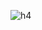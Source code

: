 ![h4](https://user-images.githubusercontent.com/77302093/160289773-97b4891f-da75-4e91-97b5-7ac17c8c5a1b.png)
